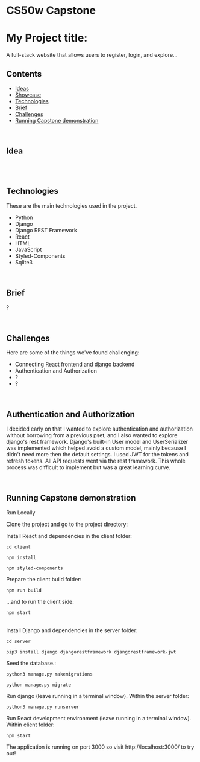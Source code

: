 # CS50w Capstone

# My Project title:



A full-stack website that allows users to register, login, and explore...



## Contents 

* [Ideas](#idea)
* [Showcase](#showcase)
* [Technologies](#technologies)
* [Brief](#brief)
* [Challenges](#challenges)
* [Running Capstone demonstration](#running-capstone-demonstration)


<br>

## Idea


<br>



<br>


## Technologies

These are the main technologies used in the project.

* Python
* Django
* Django REST Framework
* React
* HTML
* JavaScript
* Styled-Components
* Sqlite3


<br>


## Brief

?



<br>

## Challenges

Here are some of the things we've found challenging:

* Connecting React frontend and django backend
* Authentication and Authorization
* ?
* ?


<br>




## Authentication and Authorization
<p>I decided early on that I wanted to explore authentication and authorization without borrowing from a previous pset, and I also wanted to explore django's rest framework. Django's built-in User model and UserSerializer was implemented which helped avoid a custom model, mainly because I didn't need more then the default settings. I used JWT for the tokens and refresh tokens. All API requests went via the rest framework. This whole process was difficult to implement but was a great learning curve.</p>



<br>

## Running Capstone demonstration

Run Locally

Clone the project and go to the project directory:

Install React and dependencies in the client folder:

```
cd client
```
```
npm install
```
```
npm styled-components
```

Prepare the client build folder: 
```
npm run build
```
...and to run the client side:
```
npm start
```
<br>
Install Django and dependencies in the server folder:

```
cd server
```

```
pip3 install django djangorestframework djangorestframework-jwt
```

Seed the database.:

```
python3 manage.py makemigrations
```
```
python manage.py migrate
```

Run django (leave running in a terminal window). Within the server folder:

```
python3 manage.py runserver
```

Run React development environment (leave running in a terminal window). Within client folder:

```
npm start
```

The application is running on port 3000 so visit http://localhost:3000/ to try out!





